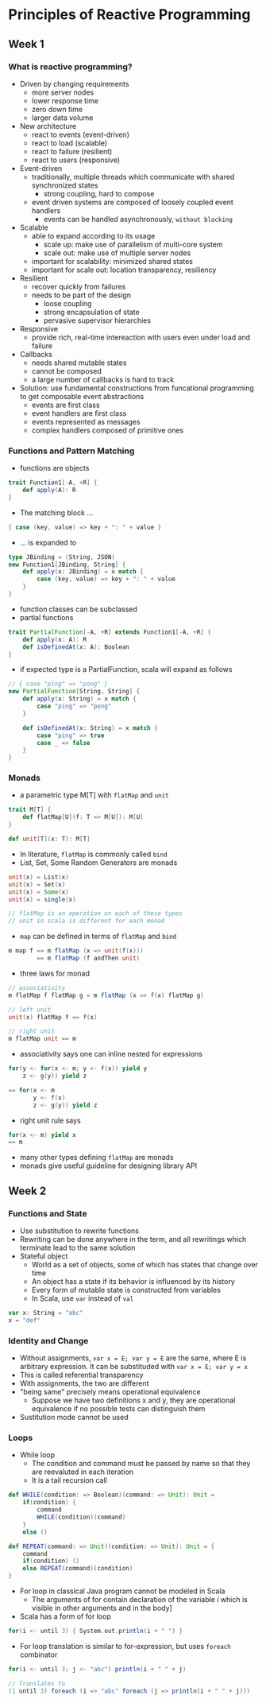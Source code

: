 # Principles of Reactive Programming

## Week 1
### What is reactive programming?
- Driven by changing requirements
	- more server nodes
	- lower response time
	- zero down time
	- larger data volume
- New architecture
	- react to events (event-driven)
	- react to load (scalable)
	- react to failure (resilient)
	- react to users (responsive)
- Event-driven
	- traditionally, multiple threads which communicate with shared synchronized states
		- strong coupling, hard to compose
	- event driven systems are composed of loosely coupled event handlers
		- events can be handled asynchronously, `without blocking`
- Scalable
	- able to expand according to its usage
		- scale up: make use of parallelism of multi-core system
		- scale out: make use of multiple server nodes
	- important for scalability: minimized shared states
	- important for scale out: location transparency, resiliency
- Resilient
	- recover quickly from failures
	- needs to be part of the design
		- loose coupling
		- strong encapsulation of state
		- pervasive supervisor hierarchies
- Responsive
	- provide rich, real-time intereaction with users even under load and failure
- Callbacks
	- needs shared mutable states
	- cannot be composed
	- a large number of callbacks is hard to track
- Solution: use fundamental constructions from funcational programming to get composable event abstractions
	- events are first class
	- event handlers are first class
	- events represented as messages
	- complex handlers composed of primitive ones

### Functions and Pattern Matching
- functions are objects

```scala
trait Function1[-A, +R] {
	def apply(A): R
}
```
- The matching block ...

```scala
{ case (key, value) => key + ": " + value }
```
- ... is expanded to

```scala
type JBinding = (String, JSON)
new Function1[JBinding, String] {
	def apply(x: JBinding) = x match {
		case (key, value) => key + ": " + value
	}
}
```
- function classes can be subclassed
- partial functions

```scala
trait PartialFunction[-A, +R] extends Function1[-A, +R] {
	def apply(x: A): R
	def isDefinedAt(x: A): Boolean
}
```
- if expected type is a PartialFunction, scala will expand as follows

```scala
// { case "ping" => "pong" }
new PartialFunction[String, String] {
	def apply(x: String) = x match {
		case "ping" => "pong"
	}

	def isDefinedAt(x: String) = x match {
		case "ping" => true
		case _ => false
	}
}
```

### Monads
- a parametric type M[T] with `flatMap` and `unit`

```scala
trait M[T] {
	def flatMap[U](f: T => M[U]): M[U]
}

def unit[T](x: T): M[T]
```

- In literature, `flatMap` is commonly called `bind`
- List, Set, Some Random Generators are monads

```scala
unit(x) = List(x)
unit(x) = Set(x)
unit(x) = Some(x)
unit(x) = single(x)

// flatMap is an operation on each of these types
// unit in scala is different for each monad
```
- `map` can be defined in terms of `flatMap` and `bind`

```scala
m map f == m flatMap (x => unit(f(x)))
        == m flatMap (f andThen unit)
```
- three laws for monad
	
```scala
// associativity
m flatMap f flatMap g = m flatMap (x => f(x) flatMap g)

// left unit
unit(x) flatMap f == f(x)

// right unit
m flatMap unit == m
```
- associativity says one can inline nested for expressions

```scala
for(y <- for(x <- m; y <- f(x)) yield y
    z <- g(y)) yield z

== for(x <- m
       y <- f(x)
       z <- g(y)) yield z
```
- right unit rule says

```scala
for(x <- m) yield x
== m
```
- many other types defining `flatMap` are monads
- monads give useful guideline for designing library API

## Week 2
### Functions and State
- Use substitution to rewrite functions
- Rewriting can be done anywhere in the term, and all rewritings which terminate lead to the same solution
- Stateful object
	- World as a set of objects, some of which has states that change over time
	- An object has a state if its behavior is influenced by its history
	- Every form of mutable state is constructed from variables
	- In Scala, use `var` instead of `val`

```Scala
var x: String = "abc"
x = "def"
```
### Identity and Change
- Without assignments, `var x = E; var y = E` are the same, where E is arbitrary expression. It can be substituded with `var x = E; var y = x`
- This is called referential transparency
- With assignments, the two are different
- "being same" precisely means operational equivalence
	- Suppose we have two definitions x and y, they are operational equivalence if no possible tests can distinguish them
- Sustitution mode cannot be used

### Loops
- While loop
	- The condition and command must be passed by name so that they are reevaluted in each iteration
	- It is a tail recursion call
```Scala
def WHILE(condition: => Boolean)(command: => Unit): Unit =
	if(condition) {
		command
		WHILE(condition)(command)
	}
	else ()

def REPEAT(command: => Unit)(condition: => Unit): Unit = {
	command
	if(condition) ()
	else REPEAT(command)(condition)
}
```

- For loop in classical Java program cannot be modeled in Scala
	- The arguments of for contain declaration of the variable *i* which is visible in other arguments and in the body]
- Scala has a form of for loop

```Scala
for(i <- until 3) { System.out.println(i + " ") }
```
- For loop translation is similar to for-expression, but uses `foreach` combinator

```Scala
for(i <- until 3; j <- "abc") println(i + " " + j)

// Translates to
(1 until 3) foreach (i => "abc" foreach (j => println(i + " " + j)))

